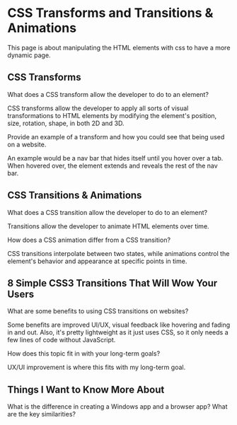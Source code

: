 # CSS Transforms and Transitions & Animations

This page is about manipulating the HTML elements with css to have a more dynamic page.

## CSS Transforms

What does a CSS transform allow the developer to do to an element?

CSS transforms allow the developer to apply all sorts of visual transformations to HTML elements by modifying the element's position, size, rotation, shape, in both 2D and 3D.

Provide an example of a transform and how you could see that being used on a website.

An example would be a nav bar that hides itself until you hover over a tab. When hovered over, the element extends and reveals the rest of the nav bar.

## CSS Transitions & Animations

What does a CSS transition allow the developer to do to an element?

Transitions allow the developer to animate HTML elements over time.

How does a CSS animation differ from a CSS transition?

CSS transitions interpolate between two states, while animations control the element's behavior and appearance at specific points in time.

## 8 Simple CSS3 Transitions That Will Wow Your Users

What are some benefits to using CSS transitions on websites?

Some benefits are improved UI/UX, visual feedback like hovering and fading in and out. Also, it's pretty lightweight as it just uses CSS, so it only needs a few lines of code without JavaScript.

How does this topic fit in with your long-term goals?

UX/UI improvement is where this fits with my long-term goal.

## Things I Want to Know More About

What is the difference in creating a Windows app and a browser app? What are the key similarities?
